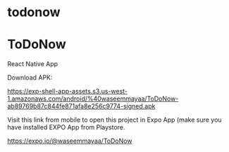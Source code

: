 # todonow


# ToDoNow
React Native App

Download APK:

https://exp-shell-app-assets.s3.us-west-1.amazonaws.com/android/%40waseemmayaa/ToDoNow-ab89769b87c844fe871afa8e256c9774-signed.apk


Visit this link from mobile to open this project in Expo App (make sure you have installed EXPO App from Playstore.

https://expo.io/@waseemmayaa/ToDoNow




